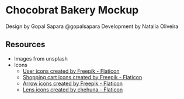 # Chocobrat Bakery Mockup

Design by Gopal Sapara @gopalsapara
Development by Natalia Oliveira

## Resources
- Images from unsplash
- Icons
    - <a href="https://www.flaticon.com/free-icons/user" title="user icons">User icons created by Freepik - Flaticon</a>
    - <a href="https://www.flaticon.com/free-icons/shopping-cart" title="shopping cart icons">Shopping cart icons created by Freepik - Flaticon</a>
    - <a href="https://www.flaticon.com/free-icons/arrow" title="arrow icons">Arrow icons created by Freepik - Flaticon</a>
    - <a href="https://www.flaticon.com/free-icons/lens" title="lens icons">Lens icons created by chehuna - Flaticon</a>

